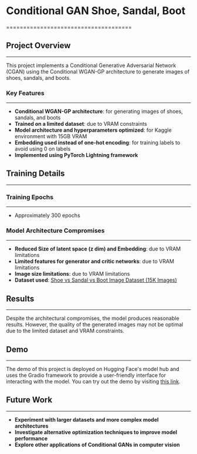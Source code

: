 # Conditional GAN Shoe, Sandal, Boot
=====================================

## Project Overview
---------------

This project implements a Conditional Generative Adversarial Network (CGAN) using the Conditional WGAN-GP architecture to generate images of shoes, sandals, and boots.

### Key Features
------------

* **Conditional WGAN-GP architecture**: for generating images of shoes, sandals, and boots
* **Trained on a limited dataset**: due to VRAM constraints
* **Model architecture and hyperparameters optimized**: for Kaggle environment with 15GB VRAM
* **Embedding used instead of one-hot encoding**: for training labels to avoid using 0 on labels
* **Implemented using PyTorch Lightning framework**

## Training Details
---------------

### Training Epochs
----------------

* Approximately 300 epochs

### Model Architecture Compromises
-----------------------------

* **Reduced Size of latent space (z dim) and Embedding**: due to VRAM limitations
* **Limited features for generator and critic networks**: due to VRAM limitations
* **Image size limitations**: due to VRAM limitations
* **Dataset used**: [Shoe vs Sandal vs Boot Image Dataset (15K Images)](https://www.kaggle.com/datasets/hasibalmuzdadid/shoe-vs-sandal-vs-boot-dataset-15k-images)

## Results
---------

Despite the architectural compromises, the model produces reasonable results. However, the quality of the generated images may not be optimal due to the limited dataset and VRAM constraints.

## Demo
-------------
The demo of this project is deployed on Hugging Face's model hub and uses the Gradio framework to provide a user-friendly interface for interacting with the model. You can try out the demo by visiting [this link](https://huggingface.co/spaces/SkylarWhite/57894).


## Future Work
-------------

* **Experiment with larger datasets and more complex model architectures**
* **Investigate alternative optimization techniques to improve model performance**
* **Explore other applications of Conditional GANs in computer vision**
